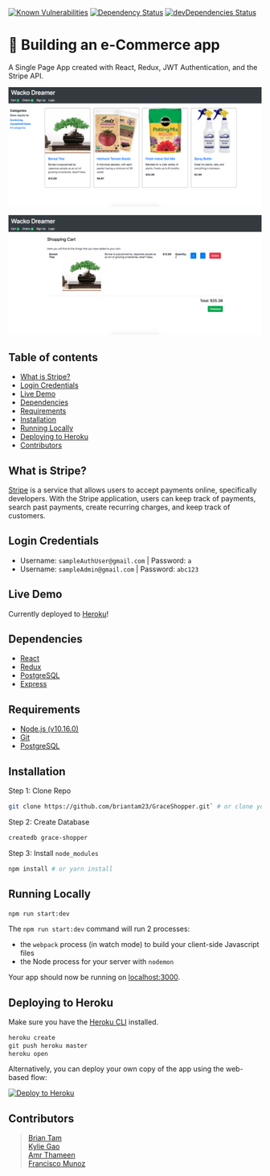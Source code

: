 [![Known Vulnerabilities](https://app.snyk.io/test/github/briantam23/GraceShopper/badge.svg?targetFile=package.json)](https://app.snyk.io/test/github/briantam23/GraceShopper?targetFile=package.json)
[![Dependency Status](https://david-dm.org/briantam23/GraceShopper.svg)](https://david-dm.org/briantam23/GraceShopper)
[![devDependencies Status](https://david-dm.org/briantam23/GraceShopper/dev-status.svg)](https://david-dm.org/briantam23/GraceShopper?type=dev)

# 🛒 Building an e-Commerce app

A Single Page App created with React, Redux, JWT Authentication, and the Stripe API.

![Home page screenshot](./public/img/home-page-screenshot.png)

![Cart page screenshot](./public/img/cart-page-screenshot.png)

## Table of contents
* [What is Stripe?](#what-is-stripe?)
* [Login Credentials](#login-credentials)
* [Live Demo](#live-demo)
* [Dependencies](#dependencies)
* [Requirements](#requirements)
* [Installation](#installation)
* [Running Locally](#running-locally)
* [Deploying to Heroku](#deploying-to-heroku)
* [Contributors](#contributors)

## What is Stripe?
[Stripe](https://stripe.com/) is a service that allows users to accept payments online, specifically developers. With the Stripe application, users can keep track of payments, search past payments, create recurring charges, and keep track of customers.

## Login Credentials

* Username: `sampleAuthUser@gmail.com`  | Password: `a`
* Username: `sampleAdmin@gmail.com`  | Password: `abc123`

## Live Demo

Currently deployed to [Heroku](https://wd-grace-shopper.herokuapp.com)!

## Dependencies

* [React](https://reactjs.org)
* [Redux](https://redux.js.org)
* [PostgreSQL](https://www.postgresql.org)
* [Express](https://expressjs.com)

## Requirements

* [Node.js (v10.16.0)](https://nodejs.org/en/)
* [Git](https://git-scm.com/downloads)
* [PostgreSQL](https://www.postgresql.org/download/)

## Installation

Step 1: Clone Repo
```sh
git clone https://github.com/briantam23/GraceShopper.git` # or clone your own fork
```

Step 2: Create Database
```sh
createdb grace-shopper
```

Step 3: Install `node_modules`
```sh
npm install # or yarn install
```

## Running Locally

```sh
npm run start:dev
```

The `npm run start:dev` command will run 2 processes:
* the `webpack` process (in watch mode) to build your client-side Javascript files
* the Node process for your server with `nodemon`

Your app should now be running on [localhost:3000](http://localhost:3000).

## Deploying to Heroku

Make sure you have the [Heroku CLI](https://devcenter.heroku.com/articles/heroku-cli) installed.

```
heroku create
git push heroku master
heroku open
```

Alternatively, you can deploy your own copy of the app using the web-based flow:

[![Deploy to Heroku](https://www.herokucdn.com/deploy/button.png)](https://heroku.com/deploy)

## Contributors

> [Brian Tam](https://github.com/briantam23) <br/>
> [Kylie Gao](https://github.com/kyliegao) <br/>
> [Amr Thameen](https://github.com/amr-thameen) <br/>
> [Francisco Munoz](https://github.com/Francisc089)